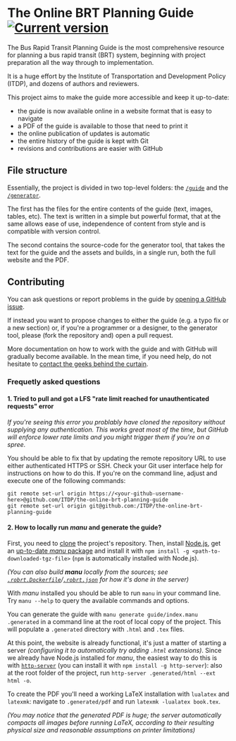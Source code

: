 # The Online BRT Planning Guide [![Current version](https://img.shields.io/badge/view-brtguide.itdp.org-blue.svg?style=flat-square)](https://brtguide.itdp.org)

The Bus Rapid Transit Planning Guide is the most comprehensive resource for
planning a bus rapid transit (BRT) system, beginning with project preparation
all the way through to implementation.

It is a huge effort by the Institute of Transportation and Development Policy
(ITDP), and dozens of authors and reviewers.

This project aims to make the guide more accessible and keep it up-to-date:

 - the guide is now available online in a website format that is easy to navigate
 - a PDF of the guide is available to those that need to print it
 - the online publication of updates is automatic
 - the entire history of the guide is kept with Git
 - revisions and contributions are easier with GitHub


## File structure

Essentially, the project is divided in two top-level folders: the
[`/guide`](guide) and the [`/generator`](generator).

The first has the files for the entire contents of the guide (text, images,
tables, etc).  The text is written in a simple but powerful format, that at the
same allows ease of use, independence of content from style and is compatible
with version control.

The second contains the source-code for the generator tool, that takes the text
for the guide and the assets and builds, in a single run, both the full website
and the PDF.


## Contributing

You can ask questions or report problems in the guide by [opening a GitHub
issue](https://github.com/ITDP/the-online-brt-planning-guide/issues/new).

If instead you want to propose changes to either the guide (e.g. a typo fix or
a new section) or, if you're a programmer or a designer, to the generator tool,
please (fork the repository and) open a pull request.

More documentation on how to work with the guide and with GitHub will gradually
become available. In the mean time, if you need help, do not hesitate to
[contact the geeks behind the curtain](mailto:contato@protocubo.io).

### Frequetly asked questions

#### 1. Tried to pull and got a LFS "rate limit reached for unauthenticated requests" error

_If you're seeing this error you problably have cloned the repository without supplying any authentication.  This works great most of the time, but GitHub will enforce lower rate limits and you might trigger them if you're on a spree._

You should be able to fix that by updating the remote repository URL to use either authenticated HTTPS or SSH.  Check your Git user interface help for instructions on how to do this.  If you're on the command line, adjust and execute one of the following commands:

```
git remote set-url origin https://<your-github-username-here>@github.com/ITDP/the-online-brt-planning-guide
git remote set-url origin git@github.com:/ITDP/the-online-brt-planning-guide
```

#### 2. How to locally run _manu_ and generate the guide?

First, you need to [clone](https://help.github.com/articles/cloning-a-repository/) the project's repository.
Then, install [Node.js](https://nodejs.org), get an [up-to-date _manu_ package](https://brtguide.itdp.org/branch/master/bin/) and install it with `npm install -g <path-to-downloaded-tgz-file>` (`npm` is automatically installed with Node.js).

_(You can also build **manu** locally from the sources; see [`.robrt.Dockerfile`](.robrt.Dockerfile)/[`.robrt.json`](.robrt.json) for how it's done in the server)_

With _manu_ installed you should be able to run `manu` in your command line.
Try `manu --help` to query the available commands and options.

You can generate the guide with `manu generate guide/index.manu .generated` in a command line at the root of local copy of the project.
This will populate a `.generated` directory with `.html` and `.tex` files.

At this point, the website is already functional, it's just a matter of starting a server _(configuring it to automatically try adding `.html` extensions)_.
Since we already have Node.js installed for _manu_, the easiest way to do this is with [`http-server`](https://www.npmjs.com/package/http-server) (you can install it with `npm install -g http-server`):
also at the root folder of the project, run `http-server .generated/html --ext html -o`.

To create the PDF you'll need a working LaTeX installation with `lualatex` and `latexmk`:
navigate to `.generated/pdf` and run `latexmk -lualatex book.tex`.

_(You may notice that the generated PDF is huge; the server automatically compacts all images before running LaTeX, according to their resulting physical size and reasonable assumptions on printer limitations)_
